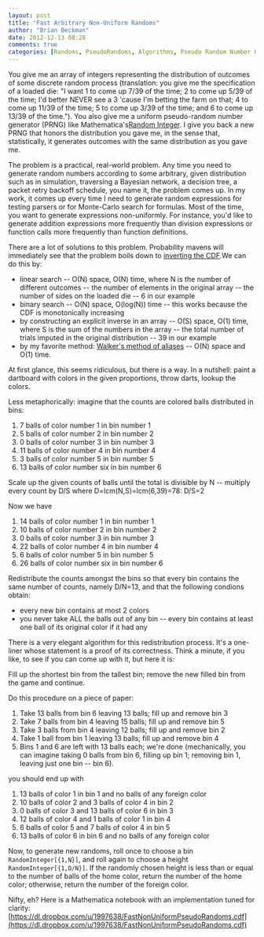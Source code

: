```yaml
---
layout: post
title: "Fast Arbitrary Non-Uniform Randoms"
author: "Brian Beckman"
date: 2012-12-13 08:28
comments: true
categories: [Randoms, PseudoRandoms, Algorithms, Pseudo Random Number Generation, Random Number Generation]
---
```

You give me an array of integers representing the distribution of outcomes of some discrete random process (translation: you give me the specification of a loaded die: "I want 1 to come up 7/39 of the time; 2 to come up 5/39 of the time; I'd better NEVER see a 3 'cause I'm betting the farm on that; 4 to come up 11/39 of the time; 5 to come up 3/39 of the time; and 6 to come up 13/39 of the time."). You also give me a uniform pseudo-random number generator (PRNG) like Mathematica's[Random Integer](http://reference.wolfram.com/mathematica/ref/RandomInteger.html?q=RandomInteger&lang=en). I give you back a new PRNG that honors the distribution you gave me, in the sense that, statistically, it generates outcomes with the same distribution as you gave me.

The problem is a practical, real-world problem. Any time you need to generate random numbers according to some arbitrary, given distribution such as in simulation, traversing a Bayesian network, a decision tree, a packet retry backoff schedule, you name it, the problem comes up. In my work, it comes up every time I need to generate random expressions for testing parsers or for Monte-Carlo search for formulas. Most of the time, you want to generate expressions non-uniformly. For instance, you'd like to generate addition expressions more frequently than division expressions or function calls more frequently than function definitions. 

There are a lot of solutions to this problem. Probability mavens will immediately see that the problem boils down to [inverting the CDF](http://en.wikipedia.org/wiki/Inverse_transform_sampling).We can do this by:

* linear search -- O(N) space, O(N) time, where N is the number of different outcomes -- the number of elements in the original array -- the number of sides on the loaded die -- 6 in our example
* binary search -- O(N) space, O(log(N)) time -- this works because the CDF is monotonically increasing
* by constructing an explicit inverse in an array -- O(S) space, O(1) time, where S is the sum of the numbers in the array -- the total number of trials imputed in the original distribution -- 39 in our example 
* by my favorite method: [Walker's method of aliases](http://code.activestate.com/recipes/576564-walkers-alias-method-for-random-objects-with-diffe/) -- O(N) space and O(1) time.

At first glance, this seems ridiculous, but there is a way. In a nutshell: paint a dartboard with colors in the given proportions, throw darts, lookup the colors.

Less metaphorically: imagine that the counts are colored balls distributed in bins:

1. 7 balls of color number 1 in bin number 1
2. 5 balls of color number 2 in bin number 2
3. 0 balls of color number 3 in bin number 3
4. 11 balls of color number 4 in bin number 4
5. 3 balls of color number 5 in bin number 5
6. 13 balls of color number six in bin number 6

Scale up the given counts of balls until the total is divisible by N -- multiply every count by D/S where D=lcm(N,S)=lcm(6,39)=78: D/S=2

Now we have

1. 14 balls of color number 1 in bin number 1
2. 10 balls of color number 2 in bin number 2
3. 0 balls of color number 3 in bin number 3
4. 22 balls of color number 4 in bin number 4
5. 6 balls of color number 5 in bin number 5
6. 26 balls of color number six in bin number 6

Redistribute the counts amongst the bins so that every bin contains the same number of counts, namely D/N=13, and that the following condions obtain:

* every new bin contains at most 2 colors
* you never take ALL the balls out of any bin -- every bin contains at least one ball of its original color if it had any

There is a very elegant algorithm for this redistribution process. It's a one-liner whose statement is a proof of its correctness. Think a minute, if you like, to see if you can come up with it, but here it is:

Fill up the shortest bin from the tallest bin; remove the new filled bin from the game and continue.

Do this procedure on a piece of paper:

1. Take 13 balls from bin 6 leaving 13 balls; fill up and remove bin 3
2. Take 7 balls from bin 4 leaving 15 balls; fill up and remove bin 5
3. Take 3 balls from bin 4 leaving 12 balls; fill up and remove bin 2
4. Take 1 ball from bin 1 leaving 13 balls; fill up and remove bin 4
5. Bins 1 and 6 are left with 13 balls each; we're done (mechanically, you can imagine taking 0 balls from bin 6, filling up bin 1; removing bin 1, leaving just one bin -- bin 6).

you should end up with 

1. 13 balls of color 1 in bin 1 and no balls of any foreign color
2. 10 balls of color 2 and 3 balls of color 4 in bin 2
3. 0 balls of color 3 and 13 balls of color 6 in bin 3
4. 12 balls of color 4 and 1 balls of color 1 in bin 4
5. 6 balls of color 5 and 7 balls of color 4 in bin 5
6. 13 balls of color 6 in bin 6 and no balls of any foreign color

Now, to generate new randoms, roll once to choose a bin `RandomInteger[{1,N}]`, and roll again to choose a height `RandomInteger[{1,D/N}]`. If the randomly chosen height is less than or equal to the number of balls of the home color, return the number of the home color; otherwise, return the number of the foreign color. 

Nifty, eh?  Here is a Mathematica notebook with an implementation tuned for clarity: [https://dl.dropbox.com/u/1997638/FastNonUniformPseudoRandoms.cdf](https://dl.dropbox.com/u/1997638/FastNonUniformPseudoRandoms.cdf)